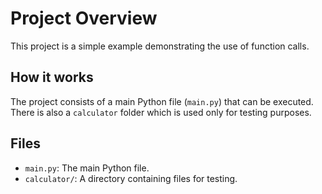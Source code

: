 # Project Overview

This project is a simple example demonstrating the use of function calls.

## How it works

The project consists of a main Python file (`main.py`) that can be executed. There is also a `calculator` folder which is used only for testing purposes.

## Files

*   `main.py`: The main Python file.
*   `calculator/`: A directory containing files for testing.

